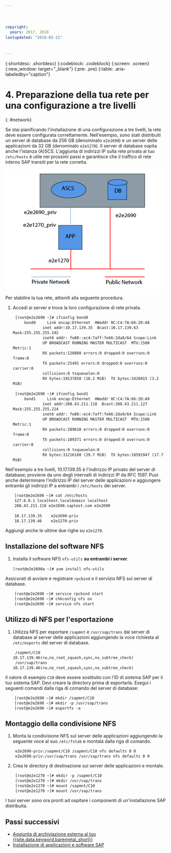 ```yaml
---



copyright:
  years: 2017, 2018
lastupdated: "2018-02-21"


---
```


{:shortdesc: .shortdesc}
{:codeblock: .codeblock}
{:screen: .screen}
{:new_window: target="_blank"}
{:pre: .pre}
{:table: .aria-labeledby="caption"}

# 4. Preparazione della tua rete per una configurazione a tre livelli
{: #network}

Se stai pianificando l'installazione di una configurazione a tre livelli, la rete deve essere configurata correttamente. Nell'esempio, sono stati distribuiti un server di database da 256 GB (denominato `e2e2690`) e un server delle applicazioni da 32 GB (denominato `e2e1270`). Il server di database ospita anche l'istanza (A)SCS. L'aggiunta di indirizzi IP sulla rete privata al tuo `/etc/hosts` è utile nei prossimi passi e garantisce che il traffico di rete interno SAP transiti per la rete corretta.

![Figura 1. Esempio di configurazione a tre livelli](/images/network-01.png "Esempio di configurazione a tre livelli")

Per stabilire la tua rete, attieniti alla seguente procedura.

1. Accedi ai server e trova la loro configurazione di rete privata.

        [root@e2e2690 ~]# ifconfig bond0
            bond0	  Link encap:Ethernet  HWaddr 0C:C4:7A:66:2D:A8
                    inet addr:10.17.139.35  Bcast:10.17.139.63 Mask:255.255.255.192
                    inet6 addr: fe80::ec4:7aff:fe66:2da8/64 Scope:Link
                    UP BROADCAST RUNNING MASTER MULTICAST  MTU:1500  Metric:1
                    RX packets:128080 errors:0 dropped:0 overruns:0 frame:0
                    TX packets:25491 errors:0 dropped:0 overruns:0 carrier:0
                    collisions:0 txqueuelen:0
                    RX bytes:19137850 (18.2 MiB)  TX bytes:3426015 (3.2 MiB)

        [root@e2e2690 ~]# ifconfig bond1
            bond1	  Link encap:Ethernet  HWaddr 0C:C4:7A:66:2D:A9
                    inet addr:208.43.211.118  Bcast:208.43.211.127 Mask:255.255.255.224
                    inet6 addr: fe80::ec4:7aff:fe66:2da9/64 Scope:Link
                    UP BROADCAST RUNNING MASTER MULTICAST  MTU:1500  Metric:1
                    RX packets:289610 errors:0 dropped:0 overruns:0 frame:0
                    TX packets:109371 errors:0 dropped:0 overruns:0 carrier:0
                    collisions:0 txqueuelen:0
                    RX bytes:31216160 (29.7 MiB)  TX bytes:18591947 (17.7 MiB)

Nell'esempio a tre livelli, 10.17.139.35 è l'indirizzo IP privato del server di database; proviene da uno degli intervalli di indirizzi IP da RFC 1597. Puoi anche determinare l'indirizzo IP del server delle applicazioni e aggiungere entrambi gli indirizzi IP a entrambi i `/etc/hosts` dei server.

        [root@e2e2690 ~]# cat /etc/hosts
        127.0.0.1 localhost.localdomain localhost
        208.43.211.118 e2e2690.saptest.com e2e2690
        
        10.17.139.35    e2e2690-priv
        10.17.139.46    e2e1270-priv

Aggiungi anche le ultime due righe su `e2e1270`.

## Installazione del software NFS

1. Installa il software NFS `nfs-utils` **su entrambi i server**.

      `[root@e2e2690a ~]# yum install nfs-utils`

Assicurati di avviare e registrare `rpcbind` e il servizio NFS sul server di database.

        [root@e2e2690 ~]# service rpcbind start
        [root@e2e2690 ~]# chkconfig nfs on
        [root@e2e2690 ~]# service nfs start

## Utilizzo di NFS per l'esportazione

1. Utilizza NFS per esportare `/sapmnt` e `/usr/sap/trans` dal server di database al server delle applicazioni aggiungendo la voce richiesta al `/etc/exports` del server di database.

        /sapmnt/C10		10.17.139.46(rw,no_root_squash,sync,no_subtree_check)
        /usr/sap/trans	10.17.139.46(rw,no_root_squash,sync,no_subtree_check)

Il valore di esempio `C10` deve essere sostituito con l'ID di sistema SAP per il tuo sistema SAP. Devi creare la directory prima di esportarla. Esegui i seguenti comandi dalla riga di comando del server di database:

        [root@e2e2690 ~]# mkdir /sapmnt/C10
        [root@e2e2690 ~]# mkdir -p /usr/sap/trans
        [root@e2e2690 ~]# exportfs -a

## Montaggio della condivisione NFS

1. Monta la condivisione NFS sul server delle applicazioni aggiungendo la seguente voce al suo `/etc/fstab` e montala dalla riga di comando.

        e2e2690-priv:/sapmnt/C10 /sapmnt/C10 nfs defaults 0 0
        e2e2690-priv:/usr/sap/trans /usr/sap/trans nfs defaults 0 0

2. Crea le directory di destinazione sul server delle applicazioni e montale.

        [root@e2e1270 ~]# mkdir -p /sapmnt/C10
        [root@e2e1270 ~]# mkdir /usr/sap/trans
        [root@e2e1270 ~]# mount /sapmnt/C10
        [root@e2e1270 ~]# mount /usr/sap/trans

I tuoi server sono ora pronti ad ospitare i componenti di un'installazione SAP distribuita. 

## Passi successivi

  * [Aggiunta di archiviazione esterna al tuo {{site.data.keyword.baremetal_short}}](/docs/infrastructure/sap-netweaver-rhel-qrg/rhel-provisioning-external-storage-to-server.html)
  * [Installazione di applicazioni e software SAP](/docs/infrastructure/sap-netweaver-rhel-qrg/rhel-installing-your-SAP-landscape.html)
